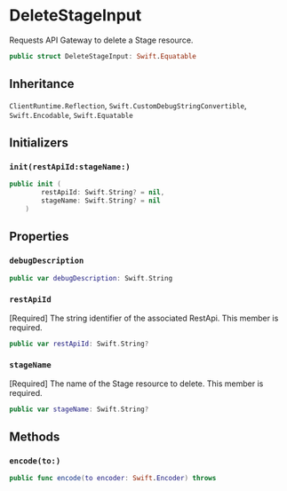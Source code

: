 # DeleteStageInput

Requests API Gateway to delete a Stage resource.

``` swift
public struct DeleteStageInput: Swift.Equatable 
```

## Inheritance

`ClientRuntime.Reflection`, `Swift.CustomDebugStringConvertible`, `Swift.Encodable`, `Swift.Equatable`

## Initializers

### `init(restApiId:stageName:)`

``` swift
public init (
        restApiId: Swift.String? = nil,
        stageName: Swift.String? = nil
    )
```

## Properties

### `debugDescription`

``` swift
public var debugDescription: Swift.String 
```

### `restApiId`

\[Required\] The string identifier of the associated RestApi.
This member is required.

``` swift
public var restApiId: Swift.String?
```

### `stageName`

\[Required\] The name of the Stage resource to delete.
This member is required.

``` swift
public var stageName: Swift.String?
```

## Methods

### `encode(to:)`

``` swift
public func encode(to encoder: Swift.Encoder) throws 
```

